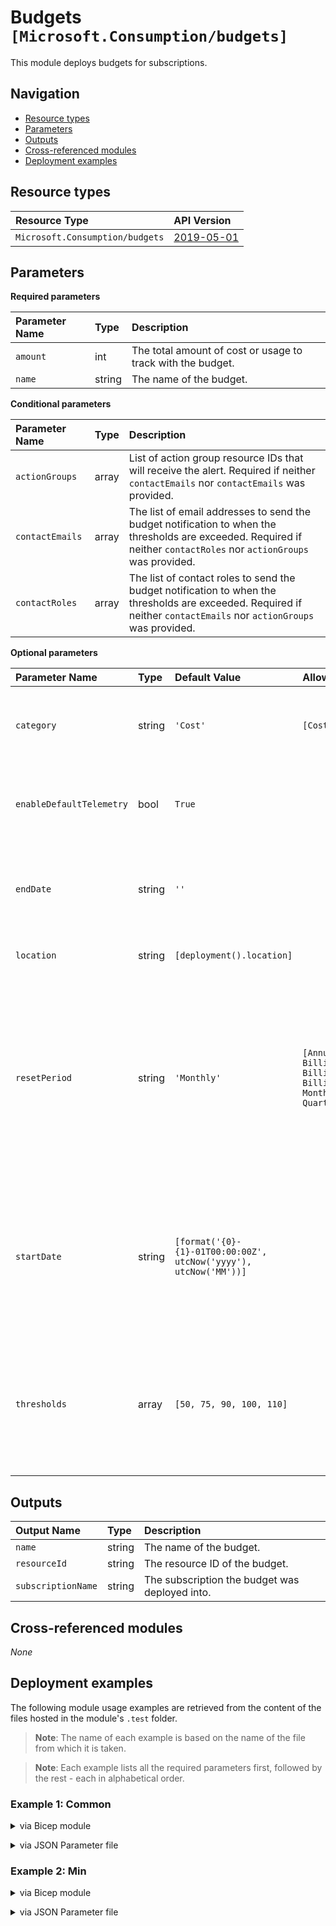 # Budgets `[Microsoft.Consumption/budgets]`

This module deploys budgets for subscriptions.

## Navigation

- [Resource types](#Resource-types)
- [Parameters](#Parameters)
- [Outputs](#Outputs)
- [Cross-referenced modules](#Cross-referenced-modules)
- [Deployment examples](#Deployment-examples)

## Resource types

| Resource Type | API Version |
| :-- | :-- |
| `Microsoft.Consumption/budgets` | [2019-05-01](https://docs.microsoft.com/en-us/azure/templates/Microsoft.Consumption/2019-05-01/budgets) |

## Parameters

**Required parameters**

| Parameter Name | Type | Description |
| :-- | :-- | :-- |
| `amount` | int | The total amount of cost or usage to track with the budget. |
| `name` | string | The name of the budget. |

**Conditional parameters**

| Parameter Name | Type | Description |
| :-- | :-- | :-- |
| `actionGroups` | array | List of action group resource IDs that will receive the alert. Required if neither `contactEmails` nor `contactEmails` was provided. |
| `contactEmails` | array | The list of email addresses to send the budget notification to when the thresholds are exceeded. Required if neither `contactRoles` nor `actionGroups` was provided. |
| `contactRoles` | array | The list of contact roles to send the budget notification to when the thresholds are exceeded. Required if neither `contactEmails` nor `actionGroups` was provided. |

**Optional parameters**

| Parameter Name | Type | Default Value | Allowed Values | Description |
| :-- | :-- | :-- | :-- | :-- |
| `category` | string | `'Cost'` | `[Cost, Usage]` | The category of the budget, whether the budget tracks cost or usage. |
| `enableDefaultTelemetry` | bool | `True` |  | Enable telemetry via the Customer Usage Attribution ID (GUID). |
| `endDate` | string | `''` |  | The end date for the budget. If not provided, it will default to 10 years from the start date. |
| `location` | string | `[deployment().location]` |  | Location deployment metadata. |
| `resetPeriod` | string | `'Monthly'` | `[Annually, BillingAnnual, BillingMonth, BillingQuarter, Monthly, Quarterly]` | The time covered by a budget. Tracking of the amount will be reset based on the time grain. BillingMonth, BillingQuarter, and BillingAnnual are only supported by WD customers. |
| `startDate` | string | `[format('{0}-{1}-01T00:00:00Z', utcNow('yyyy'), utcNow('MM'))]` |  | The start date for the budget. Start date should be the first day of the month and cannot be in the past (except for the current month). |
| `thresholds` | array | `[50, 75, 90, 100, 110]` |  | Percent thresholds of budget for when to get a notification. Can be up to 5 thresholds, where each must be between 1 and 1000. |


## Outputs

| Output Name | Type | Description |
| :-- | :-- | :-- |
| `name` | string | The name of the budget. |
| `resourceId` | string | The resource ID of the budget. |
| `subscriptionName` | string | The subscription the budget was deployed into. |

## Cross-referenced modules

_None_

## Deployment examples

The following module usage examples are retrieved from the content of the files hosted in the module's `.test` folder.
   >**Note**: The name of each example is based on the name of the file from which it is taken.

   >**Note**: Each example lists all the required parameters first, followed by the rest - each in alphabetical order.

<h3>Example 1: Common</h3>

<details>

<summary>via Bicep module</summary>

```bicep
module budgets 'ts/modules:microsoft.consumption.budgets:1.0.0 = {
  name: '${uniqueString(deployment().name)}-Budgets'
  params: {
    // Required parameters
    amount: 500
    name: '<name>'
    // Non-required parameters
    contactEmails: [
      'dummy@contoso.com'
    ]
    thresholds: [
      50
      75
      90
      100
      110
    ]
  }
}
```

</details>
<p>

<details>

<summary>via JSON Parameter file</summary>

```json
{
  "$schema": "https://schema.management.azure.com/schemas/2019-04-01/deploymentParameters.json#",
  "contentVersion": "1.0.0.0",
  "parameters": {
    // Required parameters
    "amount": {
      "value": 500
    },
    "name": {
      "value": "<name>"
    },
    // Non-required parameters
    "contactEmails": {
      "value": [
        "dummy@contoso.com"
      ]
    },
    "thresholds": {
      "value": [
        50,
        75,
        90,
        100,
        110
      ]
    }
  }
}
```

</details>
<p>

<h3>Example 2: Min</h3>

<details>

<summary>via Bicep module</summary>

```bicep
module budgets 'ts/modules:microsoft.consumption.budgets:1.0.0 = {
  name: '${uniqueString(deployment().name)}-Budgets'
  params: {
    // Required parameters
    amount: 500
    name: '<name>'
    // Non-required parameters
    contactEmails: [
      'dummy@contoso.com'
    ]
  }
}
```

</details>
<p>

<details>

<summary>via JSON Parameter file</summary>

```json
{
  "$schema": "https://schema.management.azure.com/schemas/2019-04-01/deploymentParameters.json#",
  "contentVersion": "1.0.0.0",
  "parameters": {
    // Required parameters
    "amount": {
      "value": 500
    },
    "name": {
      "value": "<name>"
    },
    // Non-required parameters
    "contactEmails": {
      "value": [
        "dummy@contoso.com"
      ]
    }
  }
}
```

</details>
<p>
